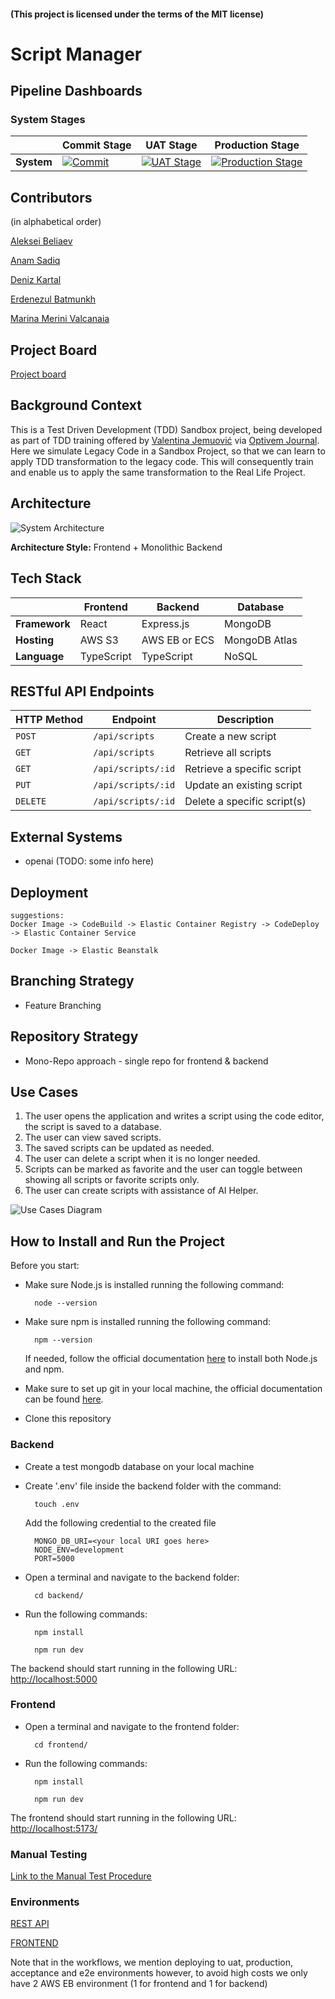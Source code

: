 #### (This project is licensed under the terms of the MIT license)

# Script Manager

## Pipeline Dashboards

### System Stages

|                    | Commit Stage         | UAT Stage             |  Production Stage     |
| ------------------ | -------------------- |-----------------------|-----------------------|
| **System**         | [![Commit](https://github.com/Team-DBA-TDD-Training/dummy-script-manager/actions/workflows/commit.yml/badge.svg)](https://github.com/Team-DBA-TDD-Training/dummy-script-manager/actions/workflows/commit.yml)| [![UAT Stage](https://github.com/Team-DBA-TDD-Training/dummy-script-manager/actions/workflows/uat-stage.yml/badge.svg)](https://github.com/Team-DBA-TDD-Training/dummy-script-manager/actions/workflows/uat-stage.yml) | [![Production Stage](https://github.com/Team-DBA-TDD-Training/dummy-script-manager/actions/workflows/production-stage.yml/badge.svg)](https://github.com/Team-DBA-TDD-Training/dummy-script-manager/actions/workflows/production-stage.yml) |


## Contributors

(in alphabetical order)

[Aleksei Beliaev](https://github.com/orgs/Team-DBA-TDD-Training/people/AleksBeliaevS3T)

[Anam Sadiq](https://github.com/orgs/Team-DBA-TDD-Training/people/anamsadiq)

[Deniz Kartal](https://github.com/orgs/Team-DBA-TDD-Training/people/dkartal)

[Erdenezul Batmunkh](https://github.com/orgs/Team-DBA-TDD-Training/people/erden3zul-3t)

[Marina Merini Valcanaia](https://github.com/orgs/Team-DBA-TDD-Training/people/marinamv885)


## Project Board

[Project board](https://github.com/orgs/Team-DBA-TDD-Training/projects/1)

## Background Context

This is a Test Driven Development (TDD) Sandbox project, being developed as part of TDD training offered by
[Valentina Jemuović](https://www.linkedin.com/in/valentinajemuovic) via [Optivem Journal](https://journal.optivem.com/).
Here we simulate Legacy Code in a Sandbox Project, so that we can learn to apply TDD transformation to the legacy code.
This will consequently train and enable us to apply the same transformation to the Real Life Project.

## Architecture

![System Architecture](system.png)

**Architecture Style:** Frontend + Monolithic Backend

## Tech Stack

|               | Frontend   | Backend       | Database      |
| ------------- | ---------- | ------------- | ------------- |
| **Framework** | React      | Express.js    | MongoDB       |
| **Hosting**   | AWS S3     | AWS EB or ECS | MongoDB Atlas |
| **Language**  | TypeScript | TypeScript    | NoSQL         |

## RESTful API Endpoints

| HTTP Method | Endpoint           | Description                  |
| ----------- |--------------------| -----------------------------|
| `POST`      | `/api/scripts`     | Create a new script          |
| `GET`       | `/api/scripts`     | Retrieve all scripts         |
| `GET`       | `/api/scripts/:id` | Retrieve a specific script   |
| `PUT`       | `/api/scripts/:id` | Update an existing script    |
| `DELETE`    | `/api/scripts/:id` | Delete a specific script(s)  |


## External Systems

- openai (TODO: some info here)

## Deployment

    suggestions:
    Docker Image -> CodeBuild -> Elastic Container Registry -> CodeDeploy -> Elastic Container Service

    Docker Image -> Elastic Beanstalk

## Branching Strategy

- Feature Branching

## Repository Strategy

- Mono-Repo approach - single repo for frontend & backend

## Use Cases

1. The user opens the application and writes a script using the code editor, the script is saved to a database.
2. The user can view saved scripts.
3. The saved scripts can be updated as needed.
4. The user can delete a script when it is no longer needed.
5. Scripts can be marked as favorite and the user can toggle between showing all scripts or favorite scripts only.
6. The user can create scripts with assistance of AI Helper.

![Use Cases Diagram](script-manager-use-case.png)

## How to Install and Run the Project

Before you start:

- Make sure Node.js is installed running the following command:

        node --version


- Make sure npm is installed running the following command:

        npm --version

    If needed, follow the official documentation [here](https://nodejs.org/en/learn/getting-started/how-to-install-nodejs) to install both Node.js and npm.

- Make sure to set up git in your local machine, the official documentation can be found [here](https://docs.github.com/en/get-started/getting-started-with-git/set-up-git).

- Clone this repository

### Backend
- Create a test mongodb database on your local machine
- Create '.env' file inside the backend folder with the command:

        touch .env


    Add the following credential to the created file

        MONGO_DB_URI=<your local URI goes here>
        NODE_ENV=development
        PORT=5000

- Open a terminal and navigate to the backend folder:

        cd backend/


- Run the following commands:


        npm install 

        npm run dev


The backend should start running in the following URL: [http://localhost:5000](http://localhost:5000)

### Frontend

- Open a terminal and navigate to the frontend folder:

        cd frontend/


- Run the following commands:

        npm install 

        npm run dev


The frontend should start running in the following URL: [http://localhost:5173/](http://localhost:5173/)

### Manual Testing
[Link to the Manual Test Procedure](manual-test-procedure)

### Environments

[REST API](http://script-manager-backend-production.us-east-1.elasticbeanstalk.com/)

[FRONTEND](http://script-manager-frontend-production.us-east-1.elasticbeanstalk.com/)

Note that in the workflows, we mention deploying to uat, production, acceptance and e2e environments however, to avoid high costs we only have 2 AWS EB environment (1 for frontend and 1 for backend)
